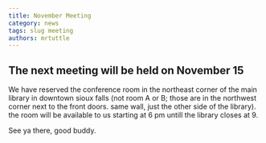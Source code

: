 ```yaml
---
title: November Meeting
category: news
tags: slug meeting
authors: mrtuttle
---
```


## The next meeting will be held on November 15

We have reserved the conference room in the northeast corner of the main library in downtown sioux falls (not room A or B; those are in the northwest corner next to the front doors.  same wall, just the other side of the library).  the room will be available to us starting at 6 pm untill the library closes at 9.

See ya there, good buddy.
